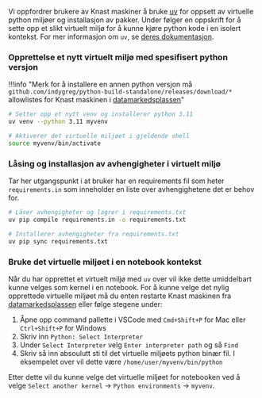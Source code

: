 Vi oppfordrer brukere av Knast maskiner å bruke [uv](https://github.com/astral-sh/uv) for oppsett av virtuelle python miljøer og installasjon av pakker. 
Under følger en oppskrift for å sette opp et slikt virtuelt miljø for å kunne kjøre python kode i en isolert kontekst.
For mer informasjon om `uv`, se [deres dokumentasjon](https://docs.astral.sh/uv/).

### Opprettelse et nytt virtuelt miljø med spesifisert python versjon 

!!!info "Merk for å installere en annen python versjon må `github.com/indygreg/python-build-standalone/releases/download/*` allowlistes for Knast maskinen i [datamarkedsplassen](https://data.ansatt.nav.no/user/workstation)"

```bash
# Setter opp et nytt venv og installerer python 3.11
uv venv --python 3.11 myvenv

# Aktiverer det virtuelle miljøet i gjeldende shell
source myvenv/bin/activate
```

### Låsing og installasjon av avhengigheter i virtuelt miljø

Tar her utgangspunkt i at bruker har en requirements fil som heter `requirements.in` som inneholder en liste over avhengighetene det er behov for.

```bash
# Låser avhengigheter og lagrer i requirements.txt
uv pip compile requirements.in -o requirements.txt

# Installerer avhengigheter fra requirements.txt
uv pip sync requirements.txt
```

### Bruke det virtuelle miljøet i en notebook kontekst

Når du har opprettet et virtuelt miljø med `uv` over vil ikke dette umiddelbart kunne velges som kernel i en notebook. 
For å kunne velge det nylig opprettede virtuelle miljøet må du enten restarte Knast maskinen fra [datamarkedsplassen](https://data.ansatt.nav.no/user/workstation) eller følge stegene under:

1. Åpne opp command pallette i VSCode med `Cmd+Shift+P` for Mac eller `Ctrl+Shift+P` for Windows
2. Skriv inn `Python: Select Interpreter`
3. Under `Select Interpreter` velg `Enter interpreter path` og så `Find`
4. Skriv så inn absoulutt sti til det virtuelle miljøets python binær fil. I eksempelet over vil dette være `/home/user/myvenv/bin/python`

Etter dette vil du kunne velge det virtuelle miljøet for notebooken ved å velge `Select another kernel` -> `Python environments` -> `myvenv`.
